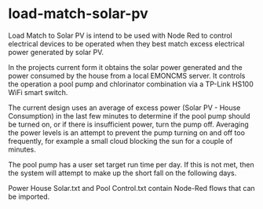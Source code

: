 # load-match-solar-pv
Load Match to Solar PV is intend to be used with Node Red to control electrical devices to be operated when they best match excess electrical power generated by solar PV. 

In the projects current form it obtains the solar power generated and the power consumed by the house from a local EMONCMS server. It controls the operation a pool pump and chlorinator combination via a TP-Link HS100 WiFi smart switch.

The current design uses an average of excess power (Solar PV - House Consumption) in the last few minutes to determine if the pool pump should be turned on, or if there is insufficient power, turn the pump off. Averaging the power levels is an attempt to prevent the pump turning on and off too frequently, for example a small cloud blocking the sun for a couple of minutes.

The pool pump has a user set target run time per day. If this is not met, then the system will attempt to make up the short fall on the following days.

Power House Solar.txt and Pool Control.txt contain Node-Red flows that can be imported.

